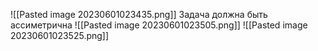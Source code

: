 ![[Pasted image 20230601023435.png]]
Задача должна быть ассиметрична
![[Pasted image 20230601023505.png]]
![[Pasted image 20230601023525.png]]